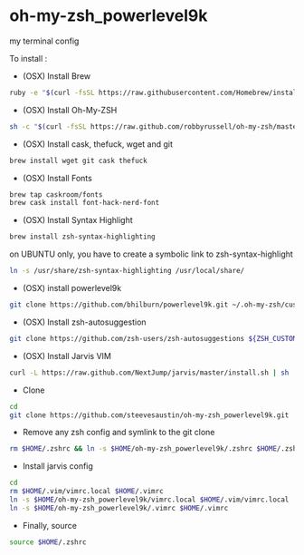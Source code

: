 # oh-my-zsh_powerlevel9k
my terminal config

To install :

* (OSX) Install Brew
```bash
ruby -e "$(curl -fsSL https://raw.githubusercontent.com/Homebrew/install/master/install)"
```

* (OSX) Install Oh-My-ZSH
```bash
sh -c "$(curl -fsSL https://raw.github.com/robbyrussell/oh-my-zsh/master/tools/install.sh)"
```

* (OSX) Install cask, thefuck, wget and git
```bash
brew install wget git cask thefuck
```

* (OSX) Install Fonts
```bash
brew tap caskroom/fonts
brew cask install font-hack-nerd-font
```

* (OSX) Install Syntax Highlight
```bash
brew install zsh-syntax-highlighting
```
on UBUNTU only, you have to create a symbolic link to zsh-syntax-highlight
```bash
ln -s /usr/share/zsh-syntax-highlighting /usr/local/share/
````

* (OSX) install powerlevel9k
```bash
git clone https://github.com/bhilburn/powerlevel9k.git ~/.oh-my-zsh/custom/themes/powerlevel9k
```

* (OSX) Install zsh-autosuggestion
```bash
git clone https://github.com/zsh-users/zsh-autosuggestions ${ZSH_CUSTOM:-~/.oh-my-zsh/custom}/plugins/zsh-autosuggestions
```

* (OSX) Install Jarvis VIM
```bash
curl -L https://raw.github.com/NextJump/jarvis/master/install.sh | sh
```

* Clone
```bash
cd
git clone https://github.com/steevesaustin/oh-my-zsh_powerlevel9k.git
```

* Remove any zsh config and symlink to the git clone
```bash
rm $HOME/.zshrc && ln -s $HOME/oh-my-zsh_powerlevel9k/.zshrc $HOME/.zshrc
```

* Install jarvis config
```bash
cd
rm $HOME/.vim/vimrc.local $HOME/.vimrc
ln -s $HOME/oh-my-zsh_powerlevel9k/vimrc.local $HOME/.vim/vimrc.local
ln -s $HOME/oh-my-zsh_powerlevel9k/.vimrc $HOME/.vimrc
```

* Finally, source
```bash
source $HOME/.zshrc
```
